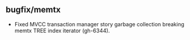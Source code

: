 ## bugfix/memtx

* Fixed MVCC transaction manager story garbage collection breaking memtx TREE 
  index iterator (gh-6344).

